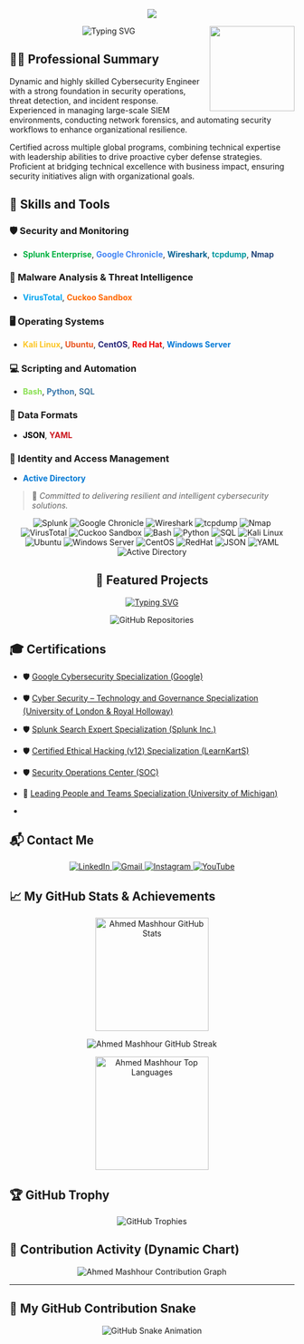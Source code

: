 <p align="center">
  <img src="https://capsule-render.vercel.app/api?type=waving&color=0D98BA&height=120&section=header&text=Welcome%20to%20Ahmed%20Mashhour's%20GitHub!&fontSize=28&fontAlignY=35&fontColor=FFFFFF"/>
</p>


<img align="right" height="150" src="https://i.giphy.com/media/v1.Y2lkPTc5MGI3NjExMjZybWx4ZXo0Y2N0anI1aHd5cWoxYmVndnlubDB5NXN2YWFxOGIybyZlcD12MV9pbnRlcm5hbF9naWZfYnlfaWQmY3Q9Zw/RDZo7znAdn2u7sAcWH/giphy.gif"  />

<p align="center">
    <img src="https://readme-typing-svg.herokuapp.com/?font=Righteous&size=35&center=true&vCenter=true&width=500&height=70&duration=4000&lines=Hi+There!+👋;+I'm+Ahmed+Mashhour;+Communication+Engineer;+CyberSecurity+Engineer;" alt="Typing SVG">
</p>
   

## 👨‍💻 Professional Summary

Dynamic and highly skilled Cybersecurity Engineer with a strong foundation in security operations, threat detection, and incident response.  
Experienced in managing large-scale SIEM environments, conducting network forensics, and automating security workflows to enhance organizational resilience.

Certified across multiple global programs, combining technical expertise with leadership abilities to drive proactive cyber defense strategies.  
Proficient at bridging technical excellence with business impact, ensuring security initiatives align with organizational goals.



## 🧰 Skills and Tools

### 🛡️ Security and Monitoring
- <span style="color:#00B140;"><b>Splunk Enterprise</b></span>, <span style="color:#4285F4;"><b>Google Chronicle</b></span>, <span style="color:#005F91;"><b>Wireshark</b></span>, <span style="color:#00979D;"><b>tcpdump</b></span>, <span style="color:#214478;"><b>Nmap</b></span>

### 🔬 Malware Analysis & Threat Intelligence
- <span style="color:#00A4EF;"><b>VirusTotal</b></span>, <span style="color:#FF6600;"><b>Cuckoo Sandbox</b></span>

### 🖥️ Operating Systems
- <span style="color:#FCC624;"><b>Kali Linux</b></span>, <span style="color:#E95420;"><b>Ubuntu</b></span>, <span style="color:#262577;"><b>CentOS</b></span>, <span style="color:#EE0000;"><b>Red Hat</b></span>, <span style="color:#0078D6;"><b>Windows Server</b></span>

### 💻 Scripting and Automation
- <span style="color:#89E051;"><b>Bash</b></span>, <span style="color:#3776AB;"><b>Python</b></span>, <span style="color:#4479A1;"><b>SQL</b></span>

### 📄 Data Formats
- <span style="color:#000000;"><b>JSON</b></span>, <span style="color:#CB171E;"><b>YAML</b></span>

### 👥 Identity and Access Management
- <span style="color:#0078D4;"><b>Active Directory</b></span>

> 🚀 *Committed to delivering resilient and intelligent cybersecurity solutions.*


<p align="center">
  <!-- SIEM Tools -->
  <img src="https://img.shields.io/badge/SIEM-Splunk-informational?style=flat-square&logo=splunk&logoColor=white&color=4ab197" alt="Splunk">
  <img src="https://img.shields.io/badge/SIEM-Google_Chronicle-informational?style=flat-square&logo=google&logoColor=white&color=4ab197" alt="Google Chronicle">
  
  <!-- Network and Security Tools -->
  <img src="https://img.shields.io/badge/Security-Wireshark-informational?style=flat-square&logo=wireshark&logoColor=white&color=4ab197" alt="Wireshark">
  <img src="https://img.shields.io/badge/Security-tcpdump-informational?style=flat-square&logo=wireshark&logoColor=white&color=4ab197" alt="tcpdump">
  <img src="https://img.shields.io/badge/Security-Nmap-informational?style=flat-square&logo=nmap&logoColor=white&color=4ab197" alt="Nmap">

  <!-- Malware Analysis Tools -->
  <img src="https://img.shields.io/badge/Security-VirusTotal-informational?style=flat-square&logo=virustotal&logoColor=white&color=4ab197" alt="VirusTotal">
  <img src="https://img.shields.io/badge/Security-Cuckoo_Sandbox-informational?style=flat-square&logo=sandbox&logoColor=white&color=4ab197" alt="Cuckoo Sandbox">

  <!-- Programming and Scripting -->
  <img src="https://img.shields.io/badge/Code-Bash-informational?style=flat-square&logo=gnubash&logoColor=white&color=4ab197" alt="Bash">
  <img src="https://img.shields.io/badge/Code-Python-informational?style=flat-square&logo=python&logoColor=white&color=4ab197" alt="Python">
  <img src="https://img.shields.io/badge/Database-SQL-informational?style=flat-square&logo=mysql&logoColor=white&color=4ab197" alt="SQL">

  <!-- Operating Systems -->
  <img src="https://img.shields.io/badge/OS-Kali_Linux-informational?style=flat-square&logo=kalilinux&logoColor=white&color=4ab197" alt="Kali Linux">
  <img src="https://img.shields.io/badge/OS-Ubuntu-informational?style=flat-square&logo=ubuntu&logoColor=white&color=4ab197" alt="Ubuntu">
  <img src="https://img.shields.io/badge/OS-Windows_Server-informational?style=flat-square&logo=windows&logoColor=white&color=4ab197" alt="Windows Server">
  <img src="https://img.shields.io/badge/OS-CentOS-informational?style=flat-square&logo=centos&logoColor=white&color=4ab197" alt="CentOS">
  <img src="https://img.shields.io/badge/OS-Red_Hat-informational?style=flat-square&logo=redhat&logoColor=white&color=4ab197" alt="RedHat">

  <!-- Data Formats -->
  <img src="https://img.shields.io/badge/Format-JSON-informational?style=flat-square&logo=json&logoColor=white&color=4ab197" alt="JSON">
  <img src="https://img.shields.io/badge/Format-YAML-informational?style=flat-square&logo=yaml&logoColor=white&color=4ab197" alt="YAML">

  <!-- Identity and Access -->
  <img src="https://img.shields.io/badge/Security-Active_Directory-informational?style=flat-square&logo=microsoft&logoColor=white&color=4ab197" alt="Active Directory">
</p>



<h2 align="center">🚀 Featured Projects</h2>

<p align="center">
  <a href="https://github.com/ahmmashhour?tab=repositories" target="_blank">
    <img src="https://readme-typing-svg.demolab.com?font=Fira+Code&weight=500&size=24&pause=1000&color=4AB197&center=true&vCenter=true&width=700&lines=Explore+My+Latest+Cybersecurity+Projects;Hands-on+Labs%2C+Tools%2C+and+Research;Click+Here+to+Visit+My+Repositories!" alt="Typing SVG">
  </a>
</p>

<p align="center">
  <a href="https://github.com/ahmmashhour?tab=repositories" target="_blank" style="text-decoration: none;">
    <img src="https://img.shields.io/badge/-View%20My%20Repositories-4AB197?style=for-the-badge&logo=github&logoColor=white" alt="GitHub Repositories">
  </a>
</p>


## 🎓 Certifications

- 🛡️ [Google Cybersecurity Specialization (Google)](https://coursera.org/share/bfc7c66d4fbe1f836f6c10b11e918096)
- 🛡️ [Cyber Security – Technology and Governance Specialization (University of London & Royal Holloway)](https://coursera.org/share/dfc48eabc7b3f06cd894d155aa2bbbf9)
- 🛡️ [Splunk Search Expert Specialization (Splunk Inc.)](https://coursera.org/share/81c6ff7593abaf21fe17eede37dc1734)
- 🛡️ [Certified Ethical Hacking (v12) Specialization (LearnKartS)](https://coursera.org/share/3123da35b55d02cd14ba9ca332e75ba6)
- 🛡️ [Security Operations Center (SOC)](https://coursera.org/share/b5f14ae9e84e7d1105a0685783d798e0)
- 🎯 [Leading People and Teams Specialization (University of Michigan)](https://coursera.org/share/de111c82b3afd2231c7f0fd14c60dfc4)


-
## 📬 Contact Me

<p align="center">
  <a href="https://linkedin.com/in/ahmed-mashhour-b074ba178" target="_blank">
    <img src="https://img.shields.io/badge/LinkedIn-0077B5?style=for-the-badge&logo=linkedin&logoColor=white" alt="LinkedIn">
  </a>
  <a href="mailto:ahm.mashhour@gmail.com" target="_blank">
    <img src="https://img.shields.io/badge/Email-D14836?style=for-the-badge&logo=gmail&logoColor=white" alt="Gmail">
  </a>
  <a href="https://www.instagram.com/cyber.anda?igsh=bjNtOG5rdzg2N2do" target="_blank">
    <img src="https://img.shields.io/badge/Instagram-E4405F?style=for-the-badge&logo=instagram&logoColor=white" alt="Instagram">
  </a>
  <a href="https://youtube.com/@cyberanda?si=fK-Ecbb639142S1w" target="_blank">
    <img src="https://img.shields.io/badge/YouTube-FF0000?style=for-the-badge&logo=youtube&logoColor=white" alt="YouTube">
  </a>
</p>



## 📈 My GitHub Stats & Achievements

<p align="center">
  <!-- Dark Theme Stats -->
  <img src="https://github-readme-stats.vercel.app/api?username=ahmmashhour&show_icons=true&theme=tokyonight&hide_border=true&locale=en" alt="Ahmed Mashhour GitHub Stats" height="200"/>
  
<p align="center">
  <img src="https://github-readme-streak-stats.herokuapp.com?user=ahmmashhour&theme=material-palenight&hide_border=true&date_format=M%20j%5B%2C%20Y%5D" alt="Ahmed Mashhour GitHub Streak"/>
</p>

<p align="center">
  <!-- Top Languages -->
  <img src="https://github-readme-stats.vercel.app/api/top-langs/?username=ahmmashhour&layout=compact&theme=tokyonight&hide_border=true" alt="Ahmed Mashhour Top Languages" height="200"/>
</p>


## 🏆 GitHub Trophy

<p align="center">
  <img src="https://github-profile-trophy.vercel.app/?username=ahmmashhour&theme=algolia&column=7&no-frame=true" alt="GitHub Trophies" />
</p>


## 🚀 Contribution Activity (Dynamic Chart)

<p align="center">
  <img src="https://github-readme-activity-graph.vercel.app/graph?username=ahmmashhour&theme=dracula&hide_border=true" alt="Ahmed Mashhour Contribution Graph"/>
</p>


---

## 🐍 My GitHub Contribution Snake

<p align="center">
  <img src="https://ahmmashhour.github.io/AhmMashhour/github-contribution-grid-snake.svg" alt="GitHub Snake Animation">
</p>




